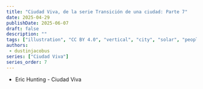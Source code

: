```yaml
---
title: "Ciudad Viva, de la serie Transición de una ciudad: Parte 7"
date: 2025-04-29
publishDate: 2025-06-07
draft: false
description: ""
tags: ["illustration", "CC BY 4.0", "vertical", "city", "solar", "people", "transport"]
authors:
 - dustinjacobus
series: ["Ciudad Viva"]
series_order: 7
---
```


- Eric Hunting - Ciudad Viva
